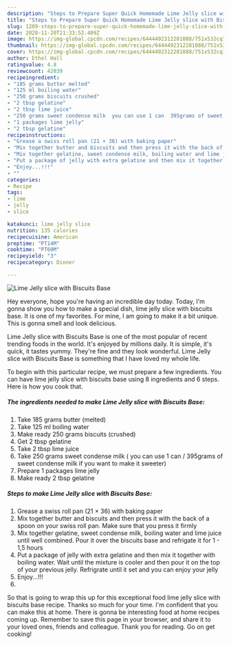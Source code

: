 ```yaml
---
description: "Steps to Prepare Super Quick Homemade Lime Jelly slice with Biscuits Base"
title: "Steps to Prepare Super Quick Homemade Lime Jelly slice with Biscuits Base"
slug: 1209-steps-to-prepare-super-quick-homemade-lime-jelly-slice-with-biscuits-base
date: 2020-11-20T21:33:52.409Z
image: https://img-global.cpcdn.com/recipes/6444492312281088/751x532cq70/lime-jelly-slice-with-biscuits-base-recipe-main-photo.jpg
thumbnail: https://img-global.cpcdn.com/recipes/6444492312281088/751x532cq70/lime-jelly-slice-with-biscuits-base-recipe-main-photo.jpg
cover: https://img-global.cpcdn.com/recipes/6444492312281088/751x532cq70/lime-jelly-slice-with-biscuits-base-recipe-main-photo.jpg
author: Ethel Hall
ratingvalue: 4.8
reviewcount: 42039
recipeingredient:
- "185 grams butter melted"
- "125 ml boiling water"
- "250 grams biscuits crushed"
- "2 tbsp gelatine"
- "2 tbsp lime juice"
- "250 grams sweet condense milk  you can use 1 can  395grams of sweet condense milk if you want to make it sweeter"
- "1 packages lime jelly"
- "2 tbsp gelatine"
recipeinstructions:
- "Grease a swiss roll pan (21 × 36) with baking paper"
- "Mix together butter and biscuits and then press it with the back of a spoon on your swiss roll pan. Make sure that you press it firmly"
- "Mix together gelatine, sweet condense milk, boiling water and lime juice until well combined. Pour it over the biscuits base and refrigate it for 1 - 1,5 hours"
- "Put a package of jelly with extra gelatine and then mix it together with boiling water. Wait until the mixture is cooler and then pour it on the top of your previous jelly. Refrigrate until it set and you can enjoy your jelly"
- "Enjoy...!!!"
- ""
categories:
- Recipe
tags:
- lime
- jelly
- slice

katakunci: lime jelly slice 
nutrition: 135 calories
recipecuisine: American
preptime: "PT14M"
cooktime: "PT60M"
recipeyield: "3"
recipecategory: Dinner

---
```



![Lime Jelly slice with Biscuits Base](https://img-global.cpcdn.com/recipes/6444492312281088/751x532cq70/lime-jelly-slice-with-biscuits-base-recipe-main-photo.jpg)

Hey everyone, hope you're having an incredible day today. Today, I'm gonna show you how to make a special dish, lime jelly slice with biscuits base. It is one of my favorites. For mine, I am going to make it a bit unique. This is gonna smell and look delicious.

Lime Jelly slice with Biscuits Base is one of the most popular of recent trending foods in the world. It's enjoyed by millions daily. It is simple, it's quick, it tastes yummy. They're fine and they look wonderful. Lime Jelly slice with Biscuits Base is something that I have loved my whole life.




To begin with this particular recipe, we must prepare a few ingredients. You can have lime jelly slice with biscuits base using 8 ingredients and 6 steps. Here is how you cook that.

<!--inarticleads1-->

##### The ingredients needed to make Lime Jelly slice with Biscuits Base:

1. Take 185 grams butter (melted)
1. Take 125 ml boiling water
1. Make ready 250 grams biscuits (crushed)
1. Get 2 tbsp gelatine
1. Take 2 tbsp lime juice
1. Take 250 grams sweet condense milk ( you can use 1 can / 395grams of sweet condense milk if you want to make it sweeter)
1. Prepare 1 packages lime jelly
1. Make ready 2 tbsp gelatine




<!--inarticleads2-->

##### Steps to make Lime Jelly slice with Biscuits Base:

1. Grease a swiss roll pan (21 × 36) with baking paper
1. Mix together butter and biscuits and then press it with the back of a spoon on your swiss roll pan. Make sure that you press it firmly
1. Mix together gelatine, sweet condense milk, boiling water and lime juice until well combined. Pour it over the biscuits base and refrigate it for 1 - 1,5 hours
1. Put a package of jelly with extra gelatine and then mix it together with boiling water. Wait until the mixture is cooler and then pour it on the top of your previous jelly. Refrigrate until it set and you can enjoy your jelly
1. Enjoy...!!!
1. 




So that is going to wrap this up for this exceptional food lime jelly slice with biscuits base recipe. Thanks so much for your time. I'm confident that you can make this at home. There is gonna be interesting food at home recipes coming up. Remember to save this page in your browser, and share it to your loved ones, friends and colleague. Thank you for reading. Go on get cooking!
